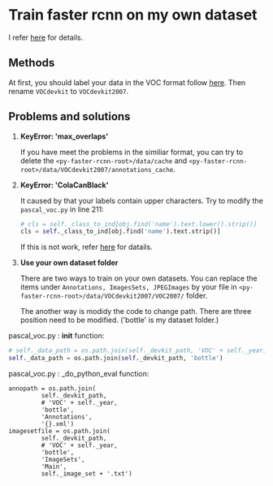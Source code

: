 # Train faster rcnn on my own dataset

I refer [here](http://blog.csdn.net/sinat_30071459/article/details/51332084) for details.

## Methods

At first, you should label your data in the VOC format follow [here](https://github.com/rbgirshick/py-faster-rcnn#beyond-the-demo-installation-for-training-and-testing-models). Then rename `VOCdevkit` to `VOCdevkit2007`.

## Problems and solutions

1. **KeyError: 'max_overlaps'**
   
   If you have meet the problems in the similiar format, you can try to delete the `<py-faster-rcnn-root>/data/cache` and `<py-faster-rcnn-root>/data/VOCdevkit2007/annotations_cache`.
   
2. **KeyError: 'ColaCanBlack'**

   It caused by that your labels contain upper characters. Try to modify the `pascal_voc.py` in line 211:
   
   ```python
   # cls = self._class_to_ind[obj.find('name').text.lower().strip()]
   cls = self._class_to_ind[obj.find('name').text.strip()]
   ```
   
   If this is not work, refer [here](http://blog.csdn.net/sinat_30071459/article/details/51694037) for datails.
   
3. **Use your own dataset folder**

   There are two ways to train on your own datasets. You can replace the items under `Annotations, ImagesSets, JPEGImages` by your file in `<py-faster-rcnn-root>/data/VOCdevkit2007/VOC2007/` folder.
   
   The another way is modidy the code to change path. There are three position need to be modified. ('bottle' is my dataset folder.)
   
  pascal_voc.py : __init__ function:
   
   ```python
   # self._data_path = os.path.join(self._devkit_path, 'VOC' + self._year)
   self._data_path = os.path.join(self._devkit_path, 'bottle')
   ```
   
   pascal_voc.py : _do_python_eval function:
   
   ```
   annopath = os.path.join(
            self._devkit_path,
            # 'VOC' + self._year,
            'bottle',
            'Annotations',
            '{}.xml')
   imagesetfile = os.path.join(
            self._devkit_path,
            # 'VOC' + self._year,
            'bottle',
            'ImageSets',
            'Main',
            self._image_set + '.txt')
   ```
